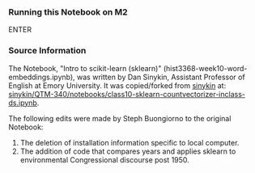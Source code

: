 ### Running this Notebook on M2

ENTER

### Source Information

The Notebook, "Intro to scikit-learn (sklearn)" (hist3368-week10-word-embeddings.ipynb), was written by Dan Sinykin, Assistant Professor of English at Emory University. It was copied/forked from [sinykin](https://github.com/sinykin) at: [sinykin/QTM-340/notebooks/class10-sklearn-countvectorizer-inclass-ds.ipynb](https://github.com/sinykin/QTM-340/blob/master/notebooks/class10-sklearn-countvectorizer-inclass-ds.ipynb). 

The following edits were made by Steph Buongiorno to the original Notebook: 
1) The deletion of installation information specific to local computer. 
2) The addition of code that compares years and applies sklearn to environmental Congressional discourse post 1950.
